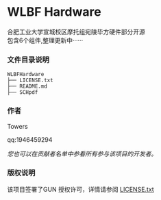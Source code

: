 <!--
 * @Date: 2024-09-03 09:58:07
 * @LastEditors: Towers
 * @LastEditTime: 2024-09-23 17:04:06
-->


# WLBF Hardware

合肥工业大学宣城校区摩托组宛陵毕方硬件部分开源  
包含6个组件,整理更新中······


### 文件目录说明

```
WLBFHardware 
├── LICENSE.txt
├── README.md
├── SCHpdf

```

### 作者

Towers  

qq:1946459294    

 *您也可以在贡献者名单中参看所有参与该项目的开发者。*

### 版权说明

该项目签署了GUN 授权许可，详情请参阅 [LICENSE.txt](https://github.com/19583/WLBFHardware/blob/main/LICENSE)
